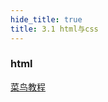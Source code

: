 ```yaml
---
hide_title: true
title: 3.1 html与css
---
```


### html
[菜鸟教程](https://www.runoob.com/html/html-tutorial.html)